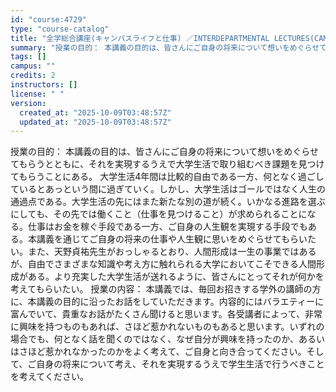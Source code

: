 ```yaml
---
id: "course:4729"
type: "course-catalog"
title: "全学総合講座(キャンパスライフと仕事) ／INTERDEPARTMENTAL LECTURES(CAMPUS LIFE AND WORK)"
summary: "授業の目的： 本講義の目的は、皆さんにご自身の将来について想いをめぐらせてもらうとともに、それを実現するうえで大学生活で取り組むべき課題を見つけてもらうことにある。 大学生活4年間は比較的自由である一方、何となく過ごしているとあっという間に…"
tags: []
campus: ""
credits: 2
instructors: []
license: " "
version:
  created_at: "2025-10-09T03:48:57Z"
  updated_at: "2025-10-09T03:48:57Z"
---
```


授業の目的： 本講義の目的は、皆さんにご自身の将来について想いをめぐらせてもらうとともに、それを実現するうえで大学生活で取り組むべき課題を見つけてもらうことにある。 大学生活4年間は比較的自由である一方、何となく過ごしているとあっという間に過ぎていく。しかし、大学生活はゴールではなく人生の通過点である。大学生活の先にはまた新たな別の道が続く。いかなる進路を選ぶにしても、その先では働くこと（仕事を見つけること）が求められることになる。仕事はお金を稼ぐ手段である一方、ご自身の人生観を実現する手段でもある。本講義を通じてご自身の将来の仕事や人生観に思いをめぐらせてもらいたい。また、天野貞祐先生がおっしゃるとおり、人間形成は一生の事業ではあるが、自由でさまざまな知識や考え方に触れられる大学においてこそできる人間形成がある。より充実した大学生活が送れるように、皆さんにとってそれが何かを考えてもらいたい。 授業の内容： 本講義では、毎回お招きする学外の講師の方に、本講義の目的に沿ったお話をしていただきます。内容的にはバラエティーに富んでいて、貴重なお話がたくさん聞けると思います。各受講者によって、非常に興味を持つものもあれば、さほど惹かれないものもあると思います。いずれの場合でも、何となく話を聞くのではなく、なぜ自分が興味を持ったのか、あるいはさほど惹かれなかったのかをよく考えて、ご自身と向き合ってください。そして、ご自身の将来について考え、それを実現するうえで学生生活で行うべきことを考えてください。
